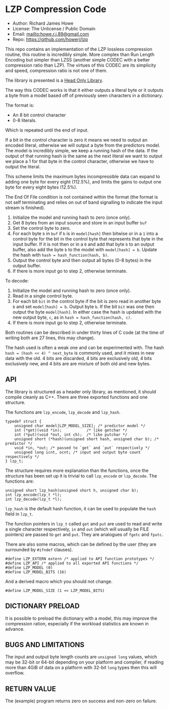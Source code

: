 # LZP Compression Code

* Author: Richard James Howe
* License: The Unlicense / Public Domain
* Email: <mailto:howe.r.j.89@gmail.com>
* Repo: <https://github.com/howerj/lzp>

This repo contains an implementation of the LZP lossless compression 
routine, this routine is incredibly simple. More complex than Run Length
Encoding but simpler than LZSS (another simple CODEC with a better compression
ratio than LZP). The virtues of this CODEC are its simplicity and speed,
compression ratio is not one of them.

The library is presented is a [Head Only Library](https://en.wikipedia.org/wiki/Header-only).

The way this CODEC works is that it either outputs a literal byte or it 
outputs a byte from a model based off of previously seen characters in a
dictionary. 

The format is:

* An 8 bit control character
* 0-8 literals.

Which is repeated until the end of input.

If a bit in the control character is zero it means we need to output an encoded
literal, otherwise we will output a byte from the predictors model. The model
is incredibly simple, we keep a running hash of the data. If the output of that
running hash is the same as the next literal we want to output we place a 1 for 
that byte in the control character, otherwise we have to output the literal.

This scheme limits the maximum bytes incompressible data can expand to adding
one byte for every eight (112.5%), and limits the gains to output one byte for 
every eight bytes (12.5%).

The End Of File condition is not contained within the format (the format is not
self terminating and relies on out of band signalling to indicate the input
stream is finished).

1. Initialize the model and running hash to zero (once only).
2. Get 8 bytes from an input source and store in an input buffer `buf`
3. Set the control byte to zero.
4. For each byte `b` in `buf` if `b` is in `model[hash]` then bitwise or in
a `1` into a control byte for the bit in the control byte that represents
that byte in the input buffer. If it is not then or in a `0` and add that byte
`b` to an output buffer, also add the byte `b` to the model with 
`model[hash] = b`. Update the hash with `hash = hash_function(hash, b)`.
5. Output the control byte and then output all bytes (0-8 bytes) in the
output buffer.
6. If there is more input go to step 2, otherwise terminate.

To decode:

1. Initialize the model and running hash to zero (once only).
2. Read in a single control byte.
3. For each bit `bit` in the control byte if the bit is zero read in
another byte `b` and set `model[hash] = b`. Output byte `b`. If the
bit `bit` was one then output the byte `model[hash]`. In either case the hash
is updated with the new output byte, `c`, as in 
`hash = hash_function(hash, c)`.
4. If there is more input go to step 2, otherwise terminate.

Both routines can be described in under thirty lines of C code (at the
time of writing both are 27 lines, this may change).

The hash used is often a weak one and can be experimented with. The hash
`hash = (hash << 4) ^ next_byte` is commonly used, and it mixes in new
data with the old. 4 bits are discarded, 4 bits are exclusively old, 4 bits
exclusively new, and 4 bits are are mixture of both old and new bytes.

## API

The library is structured as a header only library, as mentioned, it should
compile cleanly as C++. There are three exported functions and one structure.

The functions are `lzp_encode`, `lzp_decode` and `lzp_hash`. 

	typedef struct {
		unsigned char model[LZP_MODEL_SIZE]; /* predictor model */
		int (*get)(void *in);           /* like getchar */
		int (*put)(void *out, int ch);  /* like putchar */
		unsigned short (*hash)(unsigned short hash, unsigned char b); /* predictor */
		void *in, *out; /* passed to `get` and `put` respectively */
		unsigned long icnt, ocnt; /* input and output byte count respectively */
	} lzp_t;

The structure requires more explanation than the functions, once the structure
has been set up it is trivial to call `lzp_encode` or `lzp_decode`. The
functions are:

	unsigned short lzp_hash(unsigned short h, unsigned char b);
	int lzp_encode(lzp_t *l);
	int lzp_decode(lzp_t *l);

`lzp_hash` is the default hash function, it can be used to populate the
`hash` field in `lzp_t`.

The function pointers in `lzp_t` called `get` and `put` are used to read and
write a single character respectively, `in` and `out` (which will usually be
FILE pointers) are passed to `get` and `put`. They are analogues of `fgetc` and
`fputc`.

There are also some macros, which can be defined by the user (they are
surrounded by `#ifndef` clauses).

	#define LZP_EXTERN extern /* applied to API function prototypes */
	#define LZP_API /* applied to all exported API functions */
	#define LZP_MODEL (0)
	#define LZP_MODEL_BITS (16)

And a derived macro which you should not change.

	#define LZP_MODEL_SIZE (1 << LZP_MODEL_BITS)

## DICTIONARY PRELOAD

It is possible to preload the dictionary with a model, this may improve
the compression ration, especially if the workload statistics are known in
advance.

## BUGS AND LIMITATIONS

The input and output byte length counts are `unsigned long` values, which may
be 32-bit or 64-bit depending on your platform and compiler, if reading more
than 4GiB of data on a platform with 32-bit `long` types then this will
overflow.

## RETURN VALUE

The (example) program returns zero on success and non-zero on failure.

